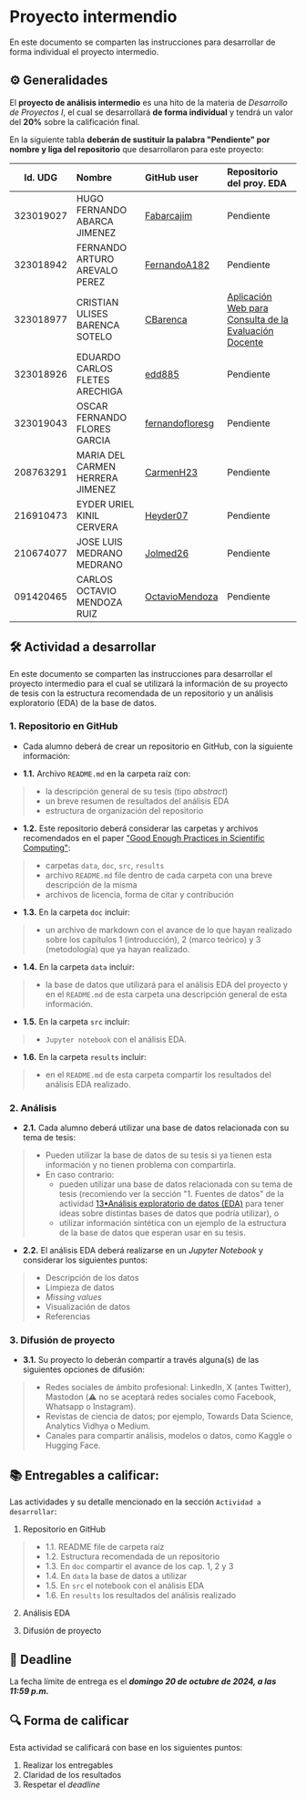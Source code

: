 # Proyecto intermendio

En este documento se comparten las instrucciones para desarrollar de forma individual el proyecto intermedio.

## ⚙️ Generalidades
El **proyecto de análisis intermedio** es una hito de la materia de _Desarrollo de Proyectos I_, el cual se desarrollará **de forma individual** y tendrá un valor del **20%** sobre la calificación final.

En la siguiente tabla **deberán de sustituir la palabra "Pendiente" por nombre y liga del repositorio** que desarrollaron para este proyecto:

| Id. UDG | Nombre                          | GitHub user                                          | Repositorio del proy. EDA |
|:-------:|:--------------------------------|:-----------------------------------------------------|:--------------------------|
|323019027|HUGO FERNANDO ABARCA JIMENEZ     | [Fabarcajim](https://github.com/Fabarcajim)          | Pendiente |
|323018942|FERNANDO ARTURO AREVALO PEREZ    | [FernandoA182](https://github.com/FernandoA182)      | Pendiente |
|323018977|CRISTIAN ULISES BARENCA SOTELO   | [CBarenca](https://github.com/CBarenca)              | [Aplicación Web para Consulta de la Evaluación Docente](https://github.com/CBarenca/Aplicacion-Web-para-Consulta-de-la-Evaluacion-Docente/)|
|323018926|EDUARDO CARLOS FLETES ARECHIGA   | [edd885](https://github.com/edd885)                  | Pendiente |
|323019043|OSCAR FERNANDO FLORES GARCIA     | [fernandofloresg](https://github.com/fernandofloresg)| Pendiente |
|208763291|MARIA DEL CARMEN HERRERA JIMENEZ | [CarmenH23](https://github.com/CarmenH23)            | Pendiente |
|216910473|EYDER URIEL KINIL CERVERA        | [Heyder07](https://github.com/Heyder07)              | Pendiente |
|210674077|JOSE LUIS MEDRANO MEDRANO        | [Jolmed26](https://github.com/Jolmed26)              | Pendiente |
|091420465|CARLOS OCTAVIO MENDOZA RUIZ      | [OctavioMendoza](https://github.com/OctavioMendoza)  | Pendiente |


## 🛠 Actividad a desarrollar

En este documento se comparten las instrucciones para desarrollar el proyecto intermedio para el cual se utilizará la información de su proyecto de tesis con la estructura recomendada de un repositorio y un análisis exploratorio (EDA) de la base de datos.

### 1. Repositorio en GitHub
- Cada alumno deberá de crear un repositorio en GitHub, con la siguiente información:

- **1.1.** Archivo `README.md` en la carpeta raíz con:  
>  - la descripción general de su tesis (tipo *abstract*)  
>  - un breve resumen de resultados del análisis EDA  
>  - estructura de organización del repositorio  

- **1.2.** Este repositorio deberá considerar las carpetas y archivos recomendados en el paper ["Good Enough Practices in Scientific Computing"](https://github.com/vcuspinera/UDG_MCD_Project_Dev_I/tree/main/actividades/material):
>  - carpetas `data`, `doc`, `src`, `results`  
>  - archivo `README.md` file dentro de cada carpeta con una breve descripción de la misma  
>  - archivos de licencia, forma de citar y contribución  

- **1.3.** En la carpeta `doc` incluir:
>  - un archivo de markdown con el avance de lo que hayan realizado sobre los capítulos 1 (introducción), 2 (marco teórico) y 3 (metodología) que ya hayan realizado.

- **1.4.** En la carpeta `data` incluir:
>  - la base de datos que utilizará para el análisis EDA del proyecto y en el `README.md` de esta carpeta una descripción general de esta información.

- **1.5.** En la carpeta `src` incluir:
>  - `Jupyter notebook` con el análisis EDA.

- **1.6.** En la carpeta `results` incluir:
>  - en el `README.md` de esta carpeta compartir los resultados del análisis EDA realizado.


### 2. Análisis
- **2.1.** Cada alumno deberá utilizar una base de datos relacionada con su tema de tesis:
>  - Pueden utilizar la base de datos de su tesis si ya tienen esta información y no tienen problema con compartirla.  
>  - En caso contrario:  
>    - pueden utilizar una base de datos relacionada con su tema de tesis (recomiendo ver la sección "1. Fuentes de datos" de la actividad [13•Análisis exploratorio de datos (EDA)](https://github.com/vcuspinera/UDG_MCD_Project_Dev_I/blob/main/actividades/13_EDA.ipynb) para tener ideas sobre distintas bases de datos que podría utilizar), o  
>    - utilizar información sintética con un ejemplo de la estructura de la base de datos que esperan usar en su tesis.  

- **2.2.** El análisis EDA deberá realizarse en un *Jupyter Notebook* y considerar los siguientes puntos:
>  - Descripción de los datos
>  - Limpieza de datos
>  - *Missing values*
>  - Visualización de datos
>  - Referencias
  

### 3. Difusión de proyecto

- **3.1.** Su proyecto lo deberán compartir a través alguna(s) de las siguientes opciones de difusión:

> - Redes sociales de ámbito profesional: LinkedIn, X (antes Twitter), Mastodon (⚠️ no se aceptará redes sociales como Facebook, Whatsapp o Instagram).
> - Revistas de ciencia de datos; por ejemplo, Towards Data Science, Analytics Vidhya o Medium.
> - Canales para compartir análisis, modelos o datos, como Kaggle o Hugging Face.


## 📚 Entregables a calificar:

Las actividades y su detalle mencionado en la sección `Actividad a desarrollar`:

1. Repositorio en GitHub

>  - 1.1. README file de carpeta raíz  
>  - 1.2. Estructura recomendada de un repositorio  
>  - 1.3. En `doc` compartir el avance de los cap. 1, 2 y 3  
>  - 1.4. En `data` la base de datos a utilizar  
>  - 1.5. En `src` el notebook con el análisis EDA
>  - 1.6. En `results` los resultados del análisis realizado

2. Análisis EDA

3. Difusión de proyecto


## 📅 Deadline

La fecha límite de entrega es el __*domingo 20 de octubre de 2024, a las 11:59 p.m.*__  


## 🔍 Forma de calificar

Esta actividad se calificará con base en los siguientes puntos:

1. Realizar los entregables  
2. Claridad de los resultados  
3. Respetar el *deadline*
